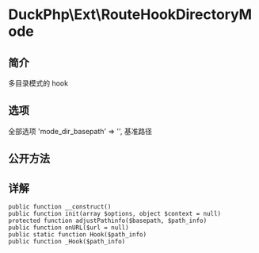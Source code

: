 # DuckPhp\Ext\RouteHookDirectoryMode

## 简介
多目录模式的 hook

##### 
## 选项
全部选项
        'mode_dir_basepath' => '',
基准路径

## 公开方法


## 详解


    public function __construct()
    public function init(array $options, object $context = null)
    protected function adjustPathinfo($basepath, $path_info)
    public function onURL($url = null)
    public static function Hook($path_info)
    public function _Hook($path_info)